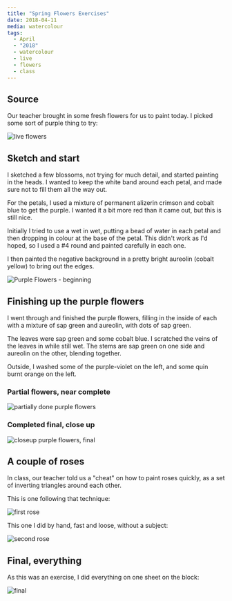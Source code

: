 ```yaml
---
title: "Spring Flowers Exercises"
date: 2018-04-11
media: watercolour
tags:
  - April
  - "2018"
  - watercolour
  - live
  - flowers
  - class
---
```



## Source

Our teacher brought in some fresh flowers for us to paint today. I
picked some sort of purple thing to try:

![live flowers](./_media/source-live.png "live flowers")

## Sketch and start

I sketched a few blossoms, not trying for much detail, and started
painting in the heads. I wanted to keep the white band around each
petal, and made sure not to fill them all the way out.

For the petals, I used a mixture of permanent alizerin crimson and
cobalt blue to get the purple. I wanted it a bit more red than it came
out, but this is still nice.

Initially I tried to use a wet in wet, putting a bead of water in each
petal and then dropping in colour at the base of the petal. This
didn't work as I'd hoped, so I used a #4 round and painted carefully
in each one.

I then painted the negative background in a pretty bright aureolin
(cobalt yellow) to bring out the edges.

![Purple Flowers - beginning](./_media/purple-flowers-beginning.png "Purple flowers - beginning")

## Finishing up the purple flowers

I went through and finished the purple flowers, filling in the inside
of each with a mixture of sap green and aureolin, with dots of sap
green.

The leaves were sap green and some cobalt blue. I scratched the veins
of the leaves in while still wet. The stems are sap green on one side
and aureolin on the other, blending together.

Outside, I washed some of the purple-violet on the left, and some quin
burnt orange on the left.

### Partial flowers, near complete

![partially done purple flowers](_media/purpole-flowers-partial.png "partially done purple flowers")

### Completed final, close up

![closeup purple flowers, final](_media/purple-flowers-closeup-final.png "closeup, purple flowers, final")

## A couple of roses

In class, our teacher told us a "cheat" on how to paint roses quickly,
as a set of inverting triangles around each other.

This is one following that technique:

![first rose](_media/rose-1-closeup-final.png "first rose")

This one I did by hand, fast and loose, without a subject:

![second rose](_media/rose-2-closeup.png "second rose")

## Final, everything

As this was an exercise, I did everything on one sheet on the block:

![final](_media/final.png "final")
